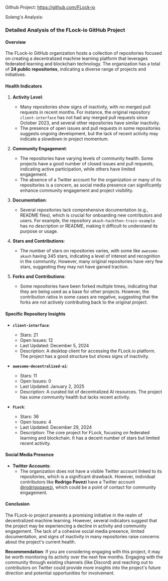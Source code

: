 Github Project: https://github.com/FLock-io

Soleng's Analysis:

### Detailed Analysis of the FLock-io GitHub Project

#### Overview
The FLock-io GitHub organization hosts a collection of repositories focused on creating a decentralized machine learning platform that leverages federated learning and blockchain technology. The organization has a total of **24 public repositories**, indicating a diverse range of projects and initiatives.

#### Health Indicators
1. **Activity Level**: 
   - Many repositories show signs of inactivity, with no merged pull requests in recent months. For instance, the original repository `client-interface` has not had any merged pull requests since October 2023, and several other repositories have similar inactivity.
   - The presence of open issues and pull requests in some repositories suggests ongoing development, but the lack of recent activity may indicate a slowdown in project momentum.

2. **Community Engagement**:
   - The repositories have varying levels of community health. Some projects have a good number of closed issues and pull requests, indicating active participation, while others have limited engagement.
   - The absence of a Twitter account for the organization or many of its repositories is a concern, as social media presence can significantly enhance community engagement and project visibility.

3. **Documentation**:
   - Several repositories lack comprehensive documentation (e.g., README files), which is crucial for onboarding new contributors and users. For example, the repository `akash-hackthon-train-example` has no description or README, making it difficult to understand its purpose or usage.

4. **Stars and Contributions**:
   - The number of stars on repositories varies, with some like `awesome-akash` having 345 stars, indicating a level of interest and recognition in the community. However, many original repositories have very few stars, suggesting they may not have gained traction.

5. **Forks and Contributions**:
   - Some repositories have been forked multiple times, indicating that they are being used as a base for other projects. However, the contribution ratios in some cases are negative, suggesting that the forks are not actively contributing back to the original project.

#### Specific Repository Insights
- **`client-interface`**: 
  - Stars: 21
  - Open Issues: 12
  - Last Updated: December 5, 2024
  - Description: A desktop client for accessing the FLock.io platform. The project has a good structure but shows signs of inactivity.

- **`awesome-decentralized-ai`**: 
  - Stars: 11
  - Open Issues: 0
  - Last Updated: January 2, 2025
  - Description: A curated list of decentralized AI resources. The project has some community health but lacks recent activity.

- **`FLock`**: 
  - Stars: 36
  - Open Issues: 4
  - Last Updated: December 29, 2024
  - Description: The core project for FLock, focusing on federated learning and blockchain. It has a decent number of stars but limited recent activity.

#### Social Media Presence
- **Twitter Accounts**: 
  - The organization does not have a visible Twitter account linked to its repositories, which is a significant drawback. However, individual contributors like **Rodrigo Pavezi** have a Twitter account [@rodrigopavezi](https://twitter.com/rodrigopavezi), which could be a point of contact for community engagement.

#### Conclusion
The FLock-io project presents a promising initiative in the realm of decentralized machine learning. However, several indicators suggest that the project may be experiencing a decline in activity and community engagement. The lack of a cohesive social media presence, limited documentation, and signs of inactivity in many repositories raise concerns about the project's current health.

**Recommendation**: If you are considering engaging with this project, it may be worth monitoring its activity over the next few months. Engaging with the community through existing channels (like Discord) and reaching out to contributors on Twitter could provide more insights into the project's future direction and potential opportunities for involvement.